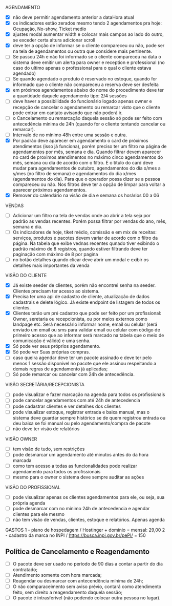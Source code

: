 AGENDAMENTO

 - [x] não deve permitir agendamento anterior a dataHora atual
 - [x] os indicadores estão zerados mesmo tendo 2 agendamentos pra hoje: Ocupação, No-show, Ticket medio
 - [x] ajustes modal aumentar width e colocar mais campos ao lado do outro, se exceder certa altura adicionar scroll
 - [x] deve ter a opção de informar se o cliente compareceu ou não, pode ser na tela de agendamentos ou outra que considere mais pertinente. 
 - [ ] Se passou 24h e não foi informado se o cliente compareceu na data o sistema deve emitir um alerta para owner e reception e professional (no caso do ultimo apenas o professional para o qual o cliente estava agendado)
 - [ ] Se quando agendado o produto é reservado no estoque, quando for informado que o cliente não compareceu a reserva deve ser desfeita
 - [x] em próximos agendamentos abaixo do nome do procedimento deve ter a quantidade daquele agendamento tipo: 2/4 sessões
 - [ ] deve haver a possibilidade do funcionário logado apenas owner e recepção de cancelar o agendamento ou remarcar visto que o cliente pode entrar em cantato avisando que não poderá ir.
 - [ ] o Cancelamento ou remarcação daquela sessão só pode ser feito com antecedência mínima de 24h (quando for o cliente tentando cancelar ou remarcar).
 - [ ] Intervalo de no mínimo 48h entre uma sessão e outra.
 - [x] Por padrão deve aparecer em agendamento o card de próximos atendimentos (isso já funciona), porém preciso ter um filtro na página de agendamentos por mês, semana e dia. Quando filtrar devem aparecer no card de proximos atendimentos no máximo cinco agendamentos do mês, semana ou dia de acordo com o filtro. E o título do card deve mudar para agendamentos de outubro, agendamentos do dia x/mes a y/mes (no filtro de semana) e agendamentos do dia x/mes (agendamentos do dia). Para que o operador possa dizer se a pessoa compareceu ou não.  Nos filtros deve ter a opção de limpar para voltar a aparecer próximos agendamentos.
 - [x] Remover do calendário na visão de dia e semana os horários 00 a 06

VENDAS

 - [ ] Adicionar um filtro na tela de vendas onde ao abrir a tela seja por padrão as vendas recentes. Porém possa filtrar por vendas do ano, mês, semana e dia. 
 - [ ] Os indicadores de hoje, tiket médio, comissão e em mix de receitas: serviços, produtos e pacotes devem variar de acordo com o filtro da página. Na tabela que exibe vednas recentes qunado tiver exibindo o padrão máximo de 8 registros, quando estiver filtrando deve ter paginação com máximo de 8 por pagina
 - [ ] no botão detalhes quando clicar deve abrir um modal e exibir os detalhes mais importantes da venda

VISÃO DO CLIENTE

 - [x] Já existe seeder de clientes, porém não encontrei senha na seeder. Clientes precisam ter acesso ao sistema.
 - [x] Precisa ter uma api de cadastro de cliente, atualização de dados cadastrais e delete lógico. Já existe endpoint de listagem de todos os clientes.
 - [x] Clientes terão um pré cadastro que pode ser feito por um profissional: Owner, seretaria ou recepcionista, ou por meios externos como landpage etc. Será necessário informar nome, email ou celular (será enviado um email ou sms para validar email ou celular com código de primeiro acesso que ao informar será marcado na tabela que o meio de comunicação é válido) e uma senha.
 - [x] Só pode ver seus próprios agendamento.
 - [x] Só pode ver Suas próprias compras.
 - [ ] caso queira agendar deve ter um pacote assinado e deve ter pelo menos 1 sessão disponível no pacote que ele assinou respeitando a demais regras de agendamento já aplicadas;
 - [ ] Só pode remarcar ou cancelar com 24h de antecedência. 

VISÃO SECRETÁRIA/RECEPCIONISTA

 - [ ] pode visualizar e fazer marcação na agenda para todos os profissionais
 - [ ] pode cancelar agendamentos com até 24h de antecedencia
 - [ ] pode cadastrar clientes e ver detalhes dos clientes
 - [ ] pode visualizar estoque, registrar entrada e baixa manual, mas o sistema deve guardar sempre histórico se de quem registrou entrada ou deu baixa se foi manual ou pelo agendamento/compra de pacote
 - [ ] não deve ter visão de relatórios

VISÃO OWNER

 - [ ] tem visão de tudo, sem restrições
 - [ ] pode desmarcar um agendamento até minutos antes do da hora marcada
 - [ ] como tem acesso a todas as funcionalidades pode realizar agendamento para todos os profissionais
 - [ ] mesmo para o owner o sistema deve sempre auditar as ações

VISÃO DO PROFISSIONAL

 - [ ] pode visualizar apenas os clientes agendamentos para ele, ou seja, sua própria agenda
 - [ ] pode desmarcar com no mínimo 24h de antecedencia e agendar clientes para ele mesmo
 - [ ] não tem visão de vendas, clientes, estoque e relatórios. Apenas agenda

GASTOS
1 - plano de hospedagem / Hostinger + domínio = mensal: 29,00
2 - cadastro da marca no INPI / https://busca.inpi.gov.br/pePI/ = 150

## Política de Cancelamento e Reagendamento

  - [ ] O pacote deve ser usado no período de 90 dias a contar a partir do dia contratado;
  - [ ] Atendimento somente com hora marcada;
  - [ ] Reagendar ou desmarcar com antecendência mínima de 24h;
  - [ ] O não comparaceimento sem aviso prévio, contará como atendimento feito, sem direito a reagendamento daquela sessão;
  - [ ] O pacote é intrasferível (não podendo colocar outra pessoa no lugar).
